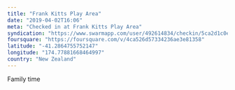 ```yaml
---
title: "Frank Kitts Play Area"
date: "2019-04-02T16:06"
meta: "Checked in at Frank Kitts Play Area"
syndication: "https://www.swarmapp.com/user/492614834/checkin/5ca2d1c0ea1e44002cfa6de3"
foursquare: "https://foursquare.com/v/4ca526d57334236ae3e81358"
latitude: "-41.2864755752147"
longitude: "174.77881668464997"
country: "New Zealand"
---
```

Family time
